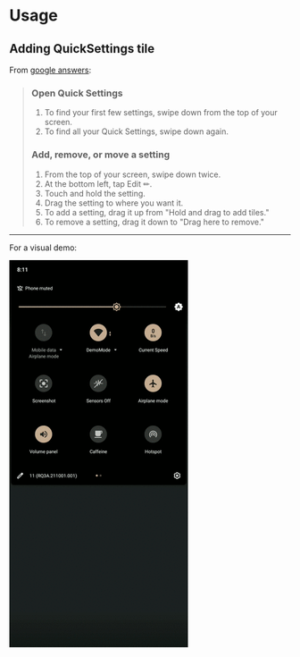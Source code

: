 # Usage

## Adding QuickSettings tile

From [google answers][google quick settings answer]:

> ### Open Quick Settings
>
> 1. To find your first few settings, swipe down from the top of your screen.
> 2. To find all your Quick Settings, swipe down again.
>
> ### Add, remove, or move a setting
>
> 1. From the top of your screen, swipe down twice.
> 2. At the bottom left, tap Edit ✏.
> 3. Touch and hold the setting.
> 4. Drag the setting to where you want it.
> 5. To add a setting, drag it up from "Hold and drag to add tiles."
> 6. To remove a setting, drag it down to "Drag here to remove."

---

For a visual demo:

![gif showing above steps in action](media/output.gif)

[google quick settings answer]: https://support.google.com/android/answer/9083864
